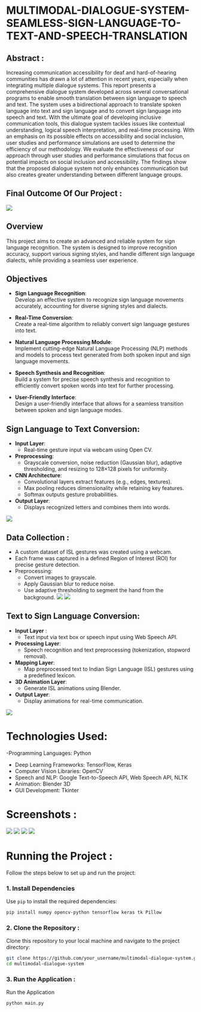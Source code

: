 # MULTIMODAL-DIALOGUE-SYSTEM-SEAMLESS-SIGN-LANGUAGE-TO-TEXT-AND-SPEECH-TRANSLATION

## Abstract : 
Increasing communication accessibility for deaf and hard-of-hearing communities has drawn a lot of attention in recent years, especially when integrating multiple dialogue systems. This report presents a comprehensive dialogue system developed across several conversational programs to enable smooth translation between sign language to speech and   text. The system uses a bidirectional approach to translate spoken language into text and sign language and to convert sign language into speech and text. With the ultimate goal of developing inclusive communication tools, this dialogue system tackles issues like contextual understanding, logical speech interpretation, and real-time processing. With an emphasis on its possible effects on accessibility and social inclusion, user studies and performance simulations are used to determine the efficiency of our methodology. We evaluate the effectiveness of our approach through user studies and performance simulations that focus on potential impacts on social inclusion and accessibility. The findings show that the proposed dialogue system not only enhances communication but also creates greater understanding between different language groups. 

## Final Outcome Of Our Project :

![](https://github.com/Omkarj00/MULTIMODAL-DIALOGUE-SYSTEM-SEAMLESS-SIGN-LANGUAGE-TO-TEXT-AND-SPEECH-TRANSLATION/blob/main/Images/UI.jpg)

## Overview  
This project aims to create an advanced and reliable system for sign language recognition. The system is designed to improve recognition accuracy, support various signing styles, and handle different sign language dialects, while providing a seamless user experience.

## Objectives  
- **Sign Language Recognition**:  
  Develop an effective system to recognize sign language movements accurately, accounting for diverse signing styles and dialects.  

- **Real-Time Conversion**:  
  Create a real-time algorithm to reliably convert sign language gestures into text.  

- **Natural Language Processing Module**:  
  Implement cutting-edge Natural Language Processing (NLP) methods and models to process text generated from both spoken input and sign language movements.  

- **Speech Synthesis and Recognition**:  
  Build a system for precise speech synthesis and recognition to efficiently convert spoken words into text for further processing.  

- **User-Friendly Interface**:  
  Design a user-friendly interface that allows for a seamless transition between spoken and sign language modes.  

## Sign Language to Text Conversion:
- **Input Layer**:
  -  Real-time gesture input via webcam using Open CV.
- **Preprocessing**:
  -  Grayscale conversion, noise reduction (Gaussian blur), adaptive thresholding, and resizing to 128×128 pixels for uniformity.
- **CNN Architecture**:
  - Convolutional layers extract features (e.g., edges, textures).
  - Max pooling reduces dimensionality while retaining key features.
  - Softmax outputs gesture probabilities.
- **Output Layer**:
  - Displays recognized letters and combines them into words.
 
![](https://github.com/Omkarj00/MULTIMODAL-DIALOGUE-SYSTEM-SEAMLESS-SIGN-LANGUAGE-TO-TEXT-AND-SPEECH-TRANSLATION/blob/main/Images/Sign%20to%20text.png)

## Data Collection :
- A custom dataset of ISL gestures was created using a webcam.
- Each frame was captured in a defined Region of Interest (ROI) for precise gesture detection.
- Preprocessing:
  - Convert images to grayscale.
  - Apply Gaussian blur to reduce noise.
  - Use adaptive thresholding to segment the hand from the background.
![](https://github.com/Omkarj00/MULTIMODAL-DIALOGUE-SYSTEM-SEAMLESS-SIGN-LANGUAGE-TO-TEXT-AND-SPEECH-TRANSLATION/blob/main/Images/testing%20data%20collection.jpg)
![](https://github.com/Omkarj00/MULTIMODAL-DIALOGUE-SYSTEM-SEAMLESS-SIGN-LANGUAGE-TO-TEXT-AND-SPEECH-TRANSLATION/blob/main/Images/training%20data%20collection.jpg)

## Text to Sign Language Conversion:
- **Input Layer** :
  - Text input via text box or speech input using Web Speech API.
- **Processing Layer**:
  - Speech recognition and text preprocessing (tokenization, stopword removal).
- **Mapping Layer**:
  - Map preprocessed text to Indian Sign Language (ISL) gestures using a predefined lexicon.
- **3D Animation Layer**:
  - Generate ISL animations using Blender.
- **Output Layer**:
  - Display animations for real-time communication.
 
![](https://github.com/Omkarj00/MULTIMODAL-DIALOGUE-SYSTEM-SEAMLESS-SIGN-LANGUAGE-TO-TEXT-AND-SPEECH-TRANSLATION/blob/main/Images/Text%20to%20sign.png)

# Technologies Used:
-Programming Languages: Python
- Deep Learning Frameworks: TensorFlow, Keras
- Computer Vision Libraries: OpenCV
- Speech and NLP: Google Text-to-Speech API, Web Speech API, NLTK
- Animation: Blender 3D
- GUI Development: Tkinter

# Screenshots :
![](https://github.com/Omkarj00/MULTIMODAL-DIALOGUE-SYSTEM-SEAMLESS-SIGN-LANGUAGE-TO-TEXT-AND-SPEECH-TRANSLATION/blob/main/Images/UI.jpg)
![](https://github.com/Omkarj00/MULTIMODAL-DIALOGUE-SYSTEM-SEAMLESS-SIGN-LANGUAGE-TO-TEXT-AND-SPEECH-TRANSLATION/blob/main/Images/sign%20recoganisation.png)
![](https://github.com/Omkarj00/MULTIMODAL-DIALOGUE-SYSTEM-SEAMLESS-SIGN-LANGUAGE-TO-TEXT-AND-SPEECH-TRANSLATION/blob/main/Images/Text%20to%20sign%20.jpg)
![](https://github.com/Omkarj00/MULTIMODAL-DIALOGUE-SYSTEM-SEAMLESS-SIGN-LANGUAGE-TO-TEXT-AND-SPEECH-TRANSLATION/blob/main/Images/sign%20animations.jpg)

# Running the Project :
Follow the steps below to set up and run the project:  
### 1. Install Dependencies  
Use `pip` to install the required dependencies:  

```bash
pip install numpy opencv-python tensorflow keras tk Pillow
```
### 2. Clone the Repository :
Clone this repository to your local machine and navigate to the project directory:

```bash
git clone https://github.com/your_username/multimodal-dialogue-system.git  
cd multimodal-dialogue-system
```

### 3. Run the Application :
Run the Application

```bash
python main.py
```


